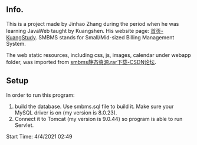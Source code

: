 ## Info.

This is a project made by Jinhao Zhang during the period when he was learning JavaWeb taught by Kuangshen. His website
page:  [首页-KuangStudy](https://www.kuangstudy.com/). SMBMS stands for Small/Mid-sized Billing Management System.

The web static resources, including css, js, images, calendar under webapp folder, was imported
from [smbms静态资源.rar下载-CSDN论坛](https://bbs.csdn.net/topics/399066270).

## Setup

In order to run this program:

1. build the database. Use smbms.sql file to build it. Make sure your MySQL driver is on (my version is 8.0.23).
2. Connect it to Tomcat (my version is 9.0.44) so program is able to run Servlet.

Start Time: 4/4/2021 02:49


